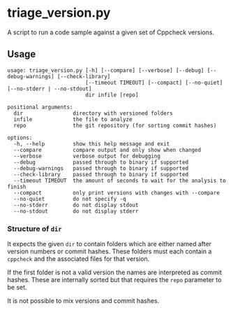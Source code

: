# triage_version.py

A script to run a code sample against a given set of Cppcheck versions.

## Usage

```
usage: triage_version.py [-h] [--compare] [--verbose] [--debug] [--debug-warnings] [--check-library]
                         [--timeout TIMEOUT] [--compact] [--no-quiet] [--no-stderr | --no-stdout]
                         dir infile [repo]

positional arguments:
  dir                directory with versioned folders
  infile             the file to analyze
  repo               the git repository (for sorting commit hashes)

options:
  -h, --help         show this help message and exit
  --compare          compare output and only show when changed
  --verbose          verbose output for debugging
  --debug            passed through to binary if supported
  --debug-warnings   passed through to binary if supported
  --check-library    passed through to binary if supported
  --timeout TIMEOUT  the amount of seconds to wait for the analysis to finish
  --compact          only print versions with changes with --compare
  --no-quiet         do not specify -q
  --no-stderr        do not display stdout
  --no-stdout        do not display stderr
```

### Structure of `dir`

It expects the given `dir` to contain folders which are either named after version numbers or commit hashes. These folders must each contain a `cppcheck` and the associated files for that version.

If the first folder is not a valid version the names are interpreted as commit hashes. These are internally sorted but that requires the `repo` parameter to be set.

It is not possible to mix versions and commit hashes.